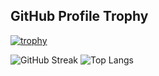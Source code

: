 ## GitHub Profile Trophy
[![trophy](https://github-profile-trophy.vercel.app/?username=Mohamad-Farhan&theme=algolia)](https://github.com/ryo-ma/github-profile-trophy)

![GitHub Streak](https://github-readme-streak-stats.herokuapp.com/?user=Mohamad-Farhan&theme=algolia) ![Top Langs](https://github-readme-stats.vercel.app/api/top-langs/?username=Mohamad-Farhan&theme=dark&layout=compact)
